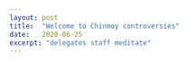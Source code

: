 ```yaml
---
layout: post
title:  "Welcome to Chinmoy controversies"
date:   2020-06-25
excerpt: "delegates staff meditate"
---
```

